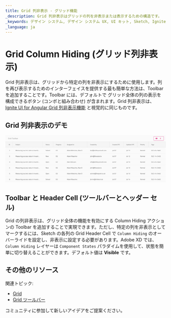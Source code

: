 ```yaml
---
title: Grid 列非表示 - グリッド機能
_description: Grid 列非表示はグリッドの列を非表示または表示するための構造です。
_keywords: デザイン システム, デザイン システム UX, UI キット, Sketch, Ignite UI for Angular, Sketch to Angular, Angular, Angular デザイン システム, Sketch からコードをエクスポート, Angular 用のデザイン キット, Sketch HTML, Sketch to HTML, Sketch UI キット
_language: ja
---
```


# Grid Column Hiding (グリッド列非表示)

Grid 列非表示は、グリッドから特定の列を非表示にするために使用します。列を再び表示するためのインターフェイスを提供する最も簡単な方法は、Toolbar を追加することです。Toolbar には、デフォルトで グリッド全体の列の表示を構成できるボタン (コンボと組み合わせ) が含まれます。Grid 列非表示は、[Ignite UI for Angular Grid 列非表示機能](https://jp.infragistics.com/products/ignite-ui-angular/angular/components/grid/column_hiding.html) と視覚的に同じものです。

## Grid 列非表示のデモ

<img class="responsive-img" src="../images/grid_column_hiding_demo.png" srcset="../images/grid_column_hiding_demo@2x.png 2x" />

## Toolbar と Header Cell (ツールバーとヘッダー セル)

Grid の列非表示は、グリッド全体の機能を有効にする Column Hiding アクションの Toolbar を追加することで実現できます。ただし、特定の列を非表示としてマークするには、Sketch の各列の Grid Header Cell で `Column Hiding` のオーバーライドを設定し、非表示に設定する必要があります。Adobe XD では、`Column Hiding` レイヤーは `Component States` パラダイムを使用して、状態を簡単に切り替えることができます。デフォルト値は **Visible** です。

## その他のリソース

関連トピック:

- [Grid](grid.md)
- [Grid ツールバー](grid-toolbar.md)
  <div class="divider--half"></div>

コミュニティに参加して新しいアイデアをご提案ください。
